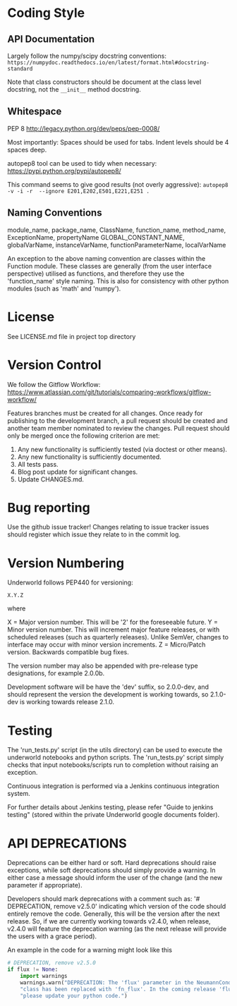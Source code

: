Coding Style
============

API Documentation
-----------------
Largely follow the numpy/scipy docstring conventions:
`https://numpydoc.readthedocs.io/en/latest/format.html#docstring-standard`

Note that class constructors should be document at the class level docstring,
not the `__init__` method docstring.


Whitespace
----------
PEP 8
http://legacy.python.org/dev/peps/pep-0008/

Most importantly:
Spaces should be used for tabs.
Indent levels should be 4 spaces deep.

autopep8 tool can be used to tidy when necessary:
https://pypi.python.org/pypi/autopep8/

This command seems to give good results (not overly aggressive):
`autopep8 -v -i -r  --ignore E201,E202,E501,E221,E251 .`


Naming Conventions
-----------------
module_name, package_name, ClassName, function_name, method_name, ExceptionName, propertyName
GLOBAL_CONSTANT_NAME, globalVarName, instanceVarName, functionParameterName, localVarName

An exception to the above naming convention are classes within the Function module. These
classes are generally (from the user interface perspective) utilised as functions, and
therefore they use the 'function_name' style naming. This is also for consistency with
other python modules (such as 'math' and 'numpy').


License
=======
See LICENSE.md file in project top directory


Version Control
===============

We follow the Gitflow Workflow:
https://www.atlassian.com/git/tutorials/comparing-workflows/gitflow-workflow/

Features branches must be created for all changes. Once ready for
publishing to the development branch, a pull request should be created and another
team member nominated to review the changes. Pull request should only be merged
once the following criterion are met:
   1. Any new functionality is sufficiently tested (via doctest or other means).
   2. Any new functionality is sufficiently documented.
   3. All tests pass.
   4. Blog post update for significant changes. 
   5. Update CHANGES.md.
   

Bug reporting
=============

Use the github issue tracker! Changes relating to issue tracker issues should register
which issue they relate to in the commit log.

Version Numbering
=================
Underworld follows PEP440 for versioning:

`X.Y.Z`

where

X = Major version number. This will be '2' for the foreseeable future.
Y = Minor version number. This will increment major feature releases, or with scheduled
    releases (such as quarterly releases).  Unlike SemVer, changes to interface
    may occur with minor version increments.
Z = Micro/Patch version. Backwards compatible bug fixes.

The version number may also be appended with pre-release type designations, for
example 2.0.0b.

Development software will be have the 'dev' suffix, so 2.0.0-dev, and should 
represent the version the development is working towards, so 2.1.0-dev is working
towards release 2.1.0. 

Testing
=======

The 'run_tests.py' script (in the utils directory) can be used to execute the 
underworld notebooks and python scripts. The 'run_tests.py' script simply checks 
that input notebooks/scripts run to completion without raising an exception. 

Continuous integration is performed via a Jenkins continuous integration system.

For further details about Jenkins testing, please refer "Guide to jenkins 
testing" (stored within the private Underworld google documents folder).


API DEPRECATIONS
================

Deprecations can be either hard or soft. Hard deprecations should raise exceptions, 
while soft deprecations should simply provide a warning. In either case a message should inform
the user of the change (and the new parameter if appropriate).  

Developers should mark deprecations with a comment such as:
'# DEPRECATION, remove v2.5.0'
indicating which version of the code should entirely remove the code. Generally,
this will be the version after the next release. So, if we are currently working
towards v2.4.0, when release, v2.4.0 will feature the deprecation warning
(as the next release will provide the users with a grace period).  

An example in the code for a warning might look like this

```python
# DEPRECATION, remove v2.5.0
if flux != None:
    import warnings
    warnings.warn("DEPRECATION: The 'flux' parameter in the NeumannCondition " +
    "class has been replaced with 'fn_flux'. In the coming release 'flux' will be deprecated "+
    "please update your python code.")
```